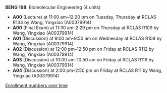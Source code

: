 **BENG 168**: Biomolecular Engineering (4 units)

- **A00** (Lecture) at 11:00 am–12:20 pm on Tuesday, Thursday at RCLAS R134 by Wang, Yingxiao (A00379914)
- **A00** (Final Exam) at 11:30 am–2:29 pm on Thursday at RCLAS R109 by Wang, Yingxiao (A00379914)
- **A01** (Discussion) at 9:00 am–9:50 am on Wednesday at RCLAS R109 by Wang, Yingxiao (A00379914)
- **A02** (Discussion) at 12:00 pm–12:50 pm on Friday at RCLAS R112 by Wang, Yingxiao (A00379914)
- **A03** (Discussion) at 10:00 am–10:50 am on Friday at RCLAS R119 by Wang, Yingxiao (A00379914)
- **A04** (Discussion) at 2:00 pm–2:50 pm on Friday at RCLAS R11 by Wang, Yingxiao (A00379914)

[Enrollment numbers over time](./BENG168.tsv)
